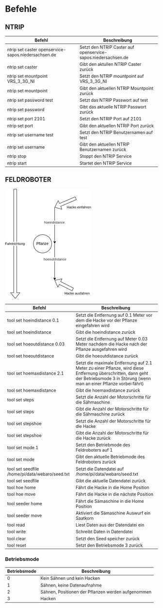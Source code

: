 # Befehle

## NTRIP

| Befehl | Beschreibung |
| ------ | ------------ |
| ntrip set caster openservice-sapos.niedersachsen.de | Setzt den NTRIP Caster auf openservice-sapos.niedersachsen.de |
| ntrip set caster | Gibt den aktullen NTRIP Caster zurück |
| ntrip set mountpoint VRS_3_3G_NI | Setzt den NTRIP mountpoint auf VRS_3_3G_NI |
| ntrip set mountpoint | Gibt den aktuellen NTRIP Mountpoint zurück |
| ntrip set password test | Setzt das NTRIP Passwort auf test |
| ntrip set password | Gibt das aktuelle NTRIP Passwort zurück |
| ntrip set port 2101 | Setzt den NTRIP Port auf 2101 |
| ntrip set port | Gibt den aktuellen NTRIP Port zurück |
| ntrip set username test | Setzt den NTRIP Benutzernamen auf test |
| ntrip set username | Gibt den aktuellen NTRIP Benutzernamen zurück |
| ntrip stop | Stoppt den NTRIP Service |
| ntrip start | Startet den NTRIP Service |

## FELDROBOTER

![](docs/seedhoe.drawio.png)

| Befehl | Beschreibung |
| ------ | ------------ |
| tool set hoeindistance 0.1 | Setzt die Entfernung auf 0.1 Meter vor dem die Hacke vor der Pflanze eingefahren wird |
| tool set hoeindistance | Gibt die hoeindistance zurück |
| tool set hoeoutdistance 0.03 | Setzt die Entfernung auf Meter 0.03 Meter nachdem die Hacke nach der Pflanze ausgefahren wird | 
| tool set hoeoutdistance | Gibt die hoeoutdistance zurück |
| tool set hoemaxdistance 2.1 | Setzt die maximale Entfernung auf 2.1 Meter zu einer Pflanze, wird diese Entfernung überschritten, dann geht der Betriebsmode 3 in Störung (wenn man an einer Pflanze vorbei fährt) |
| tool set hoemaxdistance | Gibt die hoemaxdistance zurück |
| tool set steps | Setzt die Anzahl der Motorschritte für die Sähmaschine |
| tool set steps | Gibt die Anzahl der Motorschritte für die Sähmaschine zurück |
| tool set stepshoe | Setzt die Anzahl der Motorschritte für die Hacke |
| tool set stepshoe | Gibt die Anzahl der Motorschritte für die Hacke zurück |
| tool set mode 1 | Setzt den Betriebmode des Feldroboters auf 1 |
| tool set mode | Gibt den aktuelle Betriebmode des Feldroboters zurück |
| tool set seedfile /home/pi/data/webaro/seed.txt | Setzt die Datendatei auf /home/pi/data/webaro/seed.txt |
| tool set seedfile | Gibt die aktuelle Datendatei zurück |
| tool hoe home | Fährt die Hacke in die Home Position |
| tool hoe move | Fährt die Hacke in die nächste Position |
| tool seeder home | Fährt die Sämaschine in die Home Position |
| tool seeder move | Aktiviert die Sämaschine Auswurf ein Saatkorn |
| tool read | Liest Daten aus der Datendatei ein |
| tool write | Schreibt Daten in Datendatei |
| tool clear | Setzt den Seed speicher zurück |
| tool reset | Setzt den Betriebsmode 3 zurück |

### Betriebsmode

| Betriebsmode | Beschreibung |
| ------ | ------------ |
| 0 | Kein Sähnen und kein Hacken |
| 1 | Sähnen, keine Datenaufnahme |
| 2 | Sähnen, Positionen der Pflanzen werden aufgenommen |
| 3 | Hacken |

